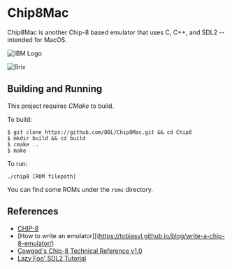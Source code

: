 # Chip8Mac

Chip8Mac is another Chip-8 based emulator that uses C, C++, and SDL2 -- intended for MacOS.

![IBM Logo](https://imgur.com/a/eroq1G6)

![Brix](https://imgur.com/a/1mariQ6)

## Building and Running

This project requires *CMake* to build.

To build:

```
$ git clone https://github.com/D8L/Chip8Mac.git && cd Chip8
$ mkdir build && cd build
$ cmake ..
$ make
```

To run:

```
./chip8 [ROM filepath]
```

You can find some ROMs under the `roms` directory.

## References

* [CHIP-8](https://en.wikipedia.org/wiki/CHIP-8)
* [How to write an emulator][(https://tobiasvl.github.io/blog/write-a-chip-8-emulator/)
* [Cowgod's Chip-8 Technical Reference v1.0](http://devernay.free.fr/hacks/chip8/C8TECH10.HTM)
* [Lazy Foo' SDL2 Tutorial](http://lazyfoo.net/tutorials/SDL/index.php)
